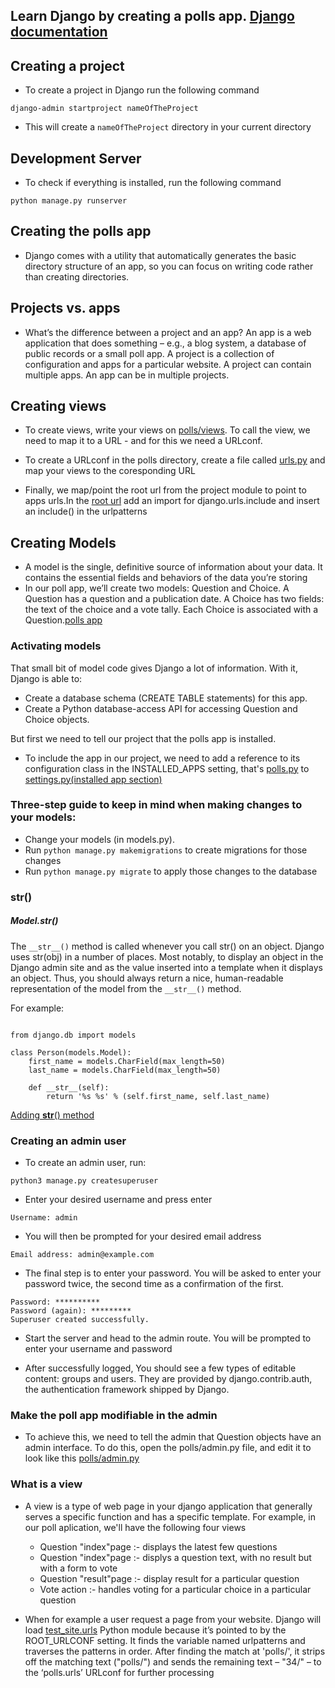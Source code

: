   ## Learn Django by creating a polls app. [Django documentation](https://docs.djangoproject.com/en/4.1/intro/tutorial01/)


## Creating a project

- To create a project in Django run the following command

`django-admin startproject nameOfTheProject`

- This will create a `nameOfTheProject` directory in your current directory

## Development Server

- To check if everything is installed, run the following command

` python manage.py runserver `

## Creating the polls app

 - Django comes with a utility that automatically generates the basic directory structure of an app, so you can focus on writing code rather than creating directories.

 ## Projects vs. apps

 - What’s the difference between a project and an app? An app is a web application that does something – e.g., a blog system, a database of public records or a small poll app. A project is a collection of configuration and apps for a particular website. A project can contain multiple apps. An app can be in multiple projects.
 
 ## Creating views
 - To create views, write your views on [polls/views](https://github.com/kihuni/Learn-Django/blob/main/test_site/polls/views.py). To call the view, we need to map it to a URL - and for this we need a URLconf.

 - To create a URLconf in the polls directory, create a file called [urls.py](https://github.com/kihuni/Learn-Django/blob/main/test_site/polls/urls.py) and map your views to the coresponding URL
 - Finally, we map/point the root url from the project module to point to apps urls.In the [root url](https://github.com/kihuni/Learn-Django/blob/main/test_site/test_site/urls.py) add an import for django.urls.include and insert an include() in the urlpatterns
 ## Creating Models

 - A model is the single, definitive source of information about your data. It contains the essential fields and behaviors of the data you’re storing
- In our poll app, we’ll create two models: Question and Choice. A Question has a question and a publication date. A Choice has two fields: the text of the choice and a vote tally. Each Choice is associated with a Question.[polls app](https://github.com/kihuni/Learn-Django/blob/main/test_site/polls/models.py)

### Activating models

That small bit of model code gives Django a lot of information. With it, Django is able to:

- Create a database schema (CREATE TABLE statements) for this app.
- Create a Python database-access API for accessing Question and Choice objects.

But first we need to tell our project that the polls app is installed. 

- To include the app in our project, we need to add a reference to its configuration class in the INSTALLED_APPS setting, that's [polls.py](https://github.com/kihuni/Learn-Django/blob/main/test_site/polls/apps.py) to [settings.py(installed app section)](https://github.com/kihuni/Learn-Django/blob/main/test_site/test_site/settings.py)

### Three-step guide to keep in mind when making changes to your models:

- Change your models (in models.py).
- Run `python manage.py makemigrations` to create migrations for those changes
- Run `python manage.py migrate` to apply those changes to the database

### __str__()

##### Model.__str__()

The `__str__()` method is called whenever you call str() on an object. Django uses str(obj) in a number of places. Most notably, to display an object in the Django admin site and as the value inserted into a template when it displays an object. Thus, you should always return a nice, human-readable representation of the model from the `__str__()` method.

For example:

```

from django.db import models

class Person(models.Model):
    first_name = models.CharField(max_length=50)
    last_name = models.CharField(max_length=50)

    def __str__(self):
        return '%s %s' % (self.first_name, self.last_name)

```
[Adding __str__() method](https://github.com/kihuni/Learn-Django/blob/main/test_site/polls/models.py)

### Creating an admin user

- To create an admin user, run:

`python3 manage.py createsuperuser`

- Enter your desired username and press enter

`Username: admin`

- You will then be prompted for your desired email address

`Email address: admin@example.com`

- The final step is to enter your password. You will be asked to enter your password twice, the second time as a confirmation of the first.

```
Password: **********
Password (again): *********
Superuser created successfully.

```
- Start the server and head to the admin route. You will be prompted to enter your username and password

- After successfully logged, You should see a few types of editable content: groups and users. They are provided by django.contrib.auth, the authentication framework shipped by Django.

### Make the poll app modifiable in the admin

- To achieve this, we need to tell the admin that Question objects have an admin interface. To do this, open the polls/admin.py file, and edit it to look like this [polls/admin.py](https://github.com/kihuni/Learn-Django/blob/main/test_site/polls/admin.py)

### What is a view

- A view is a type of web page in your django application that generally serves a specific function and has a specific template. For example, in our poll aplication, we'll have the following four views
  
    - Question "index"page :- displays the latest few questions
    - Question "index"page :- displys a question text, with no result but with a form to vote
    - Question "result"page :- display result for a particular question
    - Vote action :- handles  voting for a particular choice in a particular question


 - When for example a user request a page from your website. Django will load [test_site.urls](https://github.com/kihuni/Learn-Django/blob/main/test_site/test_site/urls.py) Python module because it’s pointed to by the ROOT_URLCONF setting. It finds the variable named urlpatterns and traverses the patterns in order. After finding the match at 'polls/', it strips off the matching text ("polls/") and sends the remaining text – "34/" – to the ‘polls.urls’ URLconf for further processing

